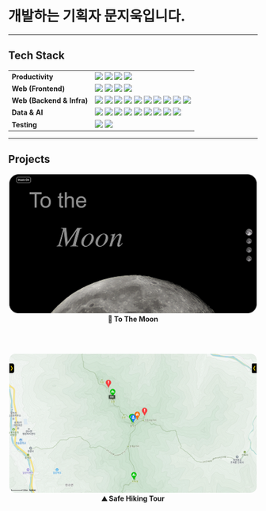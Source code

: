 # 개발하는 기획자 문지욱입니다.

---

## Tech Stack

<table>
  <tr>
    <td><strong>Productivity</strong></td>
    <td>
      <img src="https://img.shields.io/badge/Figma-F24E1E?style=flat&logo=figma&logoColor=white"/>
      <img src="https://img.shields.io/badge/Notion-000000?style=flat&logo=notion&logoColor=white"/>
      <img src="https://img.shields.io/badge/Microsoft%20Office-D83B01?style=flat&logo=microsoftoffice&logoColor=white"/>
      <img src="https://img.shields.io/badge/Slack-4A154B?style=flat&logo=slack&logoColor=white"/>
    </td>
  </tr>

  <tr>
    <td><strong>Web (Frontend)</strong></td>
    <td>
      <img src="https://img.shields.io/badge/React-61DAFB?style=flat&logo=react&logoColor=white"/>
      <img src="https://img.shields.io/badge/Next.js-000000?style=flat&logo=next.js&logoColor=white"/>
      <img src="https://img.shields.io/badge/TypeScript-3178C6?style=flat&logo=typescript&logoColor=white"/>
      <img src="https://img.shields.io/badge/Git-F05032?style=flat&logo=git&logoColor=white"/>
    </td>
  </tr>

  <tr>
    <td><strong>Web (Backend & Infra)</strong></td>
    <td>
      <img src="https://img.shields.io/badge/Node.js-339933?style=flat&logo=node.js&logoColor=white"/>
      <img src="https://img.shields.io/badge/Express-000000?style=flat&logo=express&logoColor=white"/>
      <img src="https://img.shields.io/badge/MySQL-4479A1?style=flat&logo=mysql&logoColor=white"/>
      <img src="https://img.shields.io/badge/AWS-232F3E?style=flat&logo=amazonaws&logoColor=white"/>
      <img src="https://img.shields.io/badge/GCP-4285F4?style=flat&logo=googlecloud&logoColor=white"/>
      <img src="https://img.shields.io/badge/Spring%20Boot-6DB33F?style=flat&logo=springboot&logoColor=white"/>
      <img src="https://img.shields.io/badge/Kubernetes-326CE5?style=flat&logo=kubernetes&logoColor=white"/>
      <img src="https://img.shields.io/badge/Jenkins-D24939?style=flat&logo=jenkins&logoColor=white"/>
      <img src="https://img.shields.io/badge/ArgoCD-EF7B4D?style=flat&logo=argo&logoColor=white"/>
      <img src="https://img.shields.io/badge/Docker-2496ED?style=flat&logo=docker&logoColor=white"/>
    </td>
  </tr>

  <tr>
    <td><strong>Data &amp; AI</strong></td>
    <td>
      <img src="https://img.shields.io/badge/Python-3776AB?style=flat&logo=python&logoColor=white"/>
      <img src="https://img.shields.io/badge/NumPy-013243?style=flat&logo=numpy&logoColor=white"/>
      <img src="https://img.shields.io/badge/Pandas-150458?style=flat&logo=pandas&logoColor=white"/>
      <img src="https://img.shields.io/badge/Scikit--learn-F7931E?style=flat&logo=scikitlearn&logoColor=white"/>
      <img src="https://img.shields.io/badge/Seaborn-4C72B0?style=flat&logo=python&logoColor=white"/>
      <img src="https://img.shields.io/badge/Matplotlib-11557C?style=flat&logo=python&logoColor=white"/>
      <img src="https://img.shields.io/badge/TensorFlow-FF6F00?style=flat&logo=tensorflow&logoColor=white"/>
      <img src="https://img.shields.io/badge/YOLO-000000?style=flat&logo=ai&logoColor=white"/>
      <img src="https://img.shields.io/badge/OpenCV-5C3EE8?style=flat&logo=opencv&logoColor=white"/>
    </td>
  </tr>

  <tr>
    <td><strong>Testing</strong></td>
    <td>
      <img src="https://img.shields.io/badge/Playwright-2EAD33?style=flat&logo=playwright&logoColor=white"/>
      <img src="https://img.shields.io/badge/Apache%20JMeter-D22128?style=flat&logo=apachejmeter&logoColor=white"/>
    </td>
  </tr>
</table>



---

## Projects

<div align="center">
  <div>
    <a href="https://github.com/moonjiuk/to-the-moon" target="_blank">
      <img src="./images/to-the-moon.png" width="500" style="border-radius: 12px;" />
    </a><br/>
    <strong>🌙 To The Moon</strong>
  </div>
  
  <br/><br/>

  <div>
    <a href="https://github.com/moonjiuk/safe-hiking-tour" target="_blank">
      <img src="./images/safe-hiking-tour.png" width="500" style="border-radius: 12px;" />
    </a><br/>
    <strong>⛰️ Safe Hiking Tour</strong> 
  </div>
  
  <!--
  <br/><br/>
  
  <div>
    <a href="https://github.com/moonjiuk/poster-generator" target="_blank">
      <img src="./images/poster-generator.png" width="500" style="border-radius: 12px;" />
    </a><br/>
    <strong>🎬 Poster Generator</strong> 
  </div>
  -->
</div>

